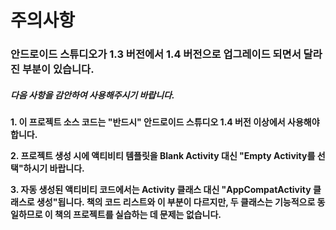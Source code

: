   
# 주의사항
  
  
### 안드로이드 스튜디오가 1.3 버전에서 1.4 버전으로 업그레이드 되면서 달라진 부분이 있습니다.  
  
##### 다음 사항을 감안하여 사용해주시기 바랍니다.  
  
  
  
**1. 이 프로젝트 소스 코드는 "반드시" 안드로이드 스튜디오 1.4 버전 이상에서 사용해야 합니다.**  
  
**2. 프로젝트 생성 시에 액티비티 템플릿을 Blank Activity 대신 "Empty Activity를 선택"하시기 바랍니다.**  
  
**3. 자동 생성된 액티비티 코드에서는 Activity 클래스 대신 "AppCompatActivity 클래스로 생성"됩니다. 책의 코드 리스트와 이 부분이 다르지만, 두 클래스는 기능적으로 동일하므로 이 책의 프로젝트를 실습하는 데 문제는 없습니다.**  
  

